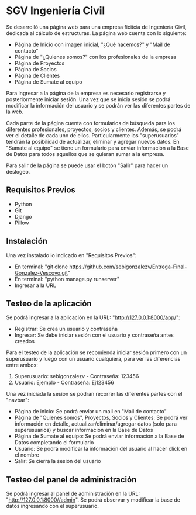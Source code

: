 # SGV Ingeniería Civil

Se desarrolló una página web para una empresa ficitcia de Ingeniería Civil, dedicada al cálculo de estructuras. La página web cuenta con lo siguiente:
* Página de Inicio con imagen inicial, "¿Qué hacemos?" y "Mail de contacto"
* Página de "¿Quienes somos?" con los profesionales de la empresa
* Página de Proyectos
* Página de Socios
* Página de Clientes
* Página de Sumate al equipo

Para ingresar a la página de la empresa es necesario registrarse y posteriormente iniciar sesión. Una vez que se inicia sesión se podrá modificar la información del usuario y se podrán ver las diferentes partes de la web.

Cada parte de la página cuenta con formularios de búsqueda para los diferentes profesionales, proyectos, socios y clientes. Además, se podrá ver el detalle de cada uno de ellos. Particularmente los "superusuarios" tendrán la posibilidad de actualizar, eliminar y agregar nuevos datos.
En "Sumate al equipo" se tiene un formulario para enviar información a la Base de Datos para todos aquellos que se quieran sumar a la empresa.

Para salir de la página se puede usar el botón "Salir" para hacer un deslogeo.

## Requisitos Previos

* Python
* Git
* Django
* Pillow

## Instalación

Una vez instalado lo indicado en "Requisitos Previos":
* En terminal: "git clone https://github.com/sebigonzalezv/Entrega-Final-Gonzalez-Vescovo.git"
* En terminal: "python manage.py runserver"
* Ingresar a la URL

## Testeo de la aplicación

Se podrá ingresar a la aplicación en la URL: "http://127.0.0.1:8000/app/":
* Registrar: Se crea un usuario y contraseña
* Ingresar: Se debe iniciar sesión con el usuario y contraseña antes creados

Para el testeo de la aplicación se recomienda iniciar sesión primero con un superusuario y luego con un usuario cualquiera, para ver las diferencias entre ambos:
1)  Superusuario: sebigonzalezv - Contraseña: 123456
2)  Usuario: Ejemplo - Contraseña: Ej123456

Una vez iniciada la sesión se podrán recorrer las diferentes partes con el "navbar":
* Página de inicio: Se podrá enviar un mail en "Mail de contacto"
* Página de "Quienes somos", Proyectos, Socios y Clientes: Se podrá ver información en detalle, actualizar/eliminar/agregar datos (solo para superusuarios) y buscar información en la Base de Datos
* Página de Sumate al equipo: Se podrá enviar información a la Base de Datos completando el formulario
* Usuario: Se podrá modificar la información del usuario al hacer click en el nombre
* Salir: Se cierra la sesión del usuario

## Testeo del panel de administración

Se podrá ingresar al panel de administración en la URL: "http://127.0.0.1:8000//admin".
Se podrá observar y modificar la base de datos ingresando con el superusuario.
